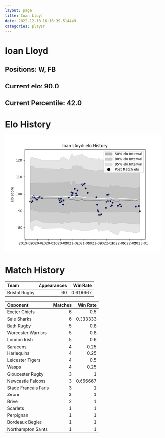```yaml
---  
layout: page  
title: Ioan Lloyd  
date: 2022-12-18 16:16:39.514449  
categories: player  
---
```

# Ioan Lloyd

## Positions: W, FB

## Current elo: 90.0

## Current Percentile: 42.0

# Elo History


![elo history](history_IoanLloyd.png)
# Match History


| Team          |   Appearances |   Win Rate |
|:--------------|--------------:|-----------:|
| Bristol Rugby |            60 |   0.616667 |

| Opponent             |   Matches |   Win Rate |
|:---------------------|----------:|-----------:|
| Exeter Chiefs        |         6 |   0.5      |
| Sale Sharks          |         6 |   0.333333 |
| Bath Rugby           |         5 |   0.8      |
| Worcester Warriors   |         5 |   0.8      |
| London Irish         |         5 |   0.6      |
| Saracens             |         4 |   0.25     |
| Harlequins           |         4 |   0.25     |
| Leicester Tigers     |         4 |   0.5      |
| Wasps                |         4 |   0.25     |
| Gloucester Rugby     |         3 |   1        |
| Newcastle Falcons    |         3 |   0.666667 |
| Stade Francais Paris |         3 |   1        |
| Zebre                |         2 |   1        |
| Brive                |         2 |   1        |
| Scarlets             |         1 |   1        |
| Perpignan            |         1 |   1        |
| Bordeaux Begles      |         1 |   1        |
| Northampton Saints   |         1 |   1        |